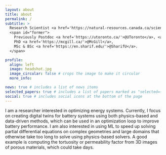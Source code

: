 ```yaml
---
layout: about
title: about
permalink: /
subtitle: >
  Research Scientist <a href='https://natural-resources.canada.ca/science-and-data/research-centres-and-labs/canmetmaterials/canmetmaterials/8234'>@CanmetMATERIALS</a> <br>
  <span id="former">
    Previously Postdoc <a href='https://utoronto.ca/'>@UToronto</a>, <a href='https://uwaterloo.ca/'>@UWaterloo</a>,
    PhD <a href='https://mcgill.ca/'>@McGill</a>,
    MSc & BSc <a href='https://en.sharif.edu/'>@SharifU</a>.
  </span>

profile:
  align: left
  image: headshot.jpg
  image_circular: false # crops the image to make it circular
  more_info:

news: true # includes a list of news items
selected_papers: true # includes a list of papers marked as "selected={true}"
social: true # includes social icons at the bottom of the page
---
```


I am a researcher interested in optimizing energy systems. Currently, I focus on creating digital twins for battery systems using both physics-based and data-driven methods, which can be used in an optimization loop to improve battery performance. I am also interested in using ML to speed up solving partial differential equations on complex geometries and large domains that otherwise take too long to solve using physics-based solvers. A good example is computing the tortuosity or permeability factor from 3D images of porous materials, which could take days.
